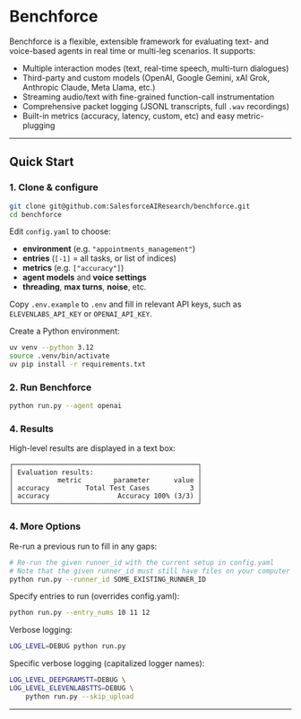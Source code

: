 # Benchforce

Benchforce is a flexible, extensible framework for evaluating text- and voice-based agents in real time or multi-leg scenarios. It supports:

- Multiple interaction modes (text, real-time speech, multi-turn dialogues)
- Third-party and custom models (OpenAI, Google Gemini, xAI Grok, Anthropic Claude, Meta Llama, etc.)
- Streaming audio/text with fine-grained function-call instrumentation
- Comprehensive packet logging (JSONL transcripts, full `.wav` recordings)
- Built-in metrics (accuracy, latency, custom, etc) and easy metric-plugging

---

## Quick Start

### 1. Clone & configure

```bash
git clone git@github.com:SalesforceAIResearch/benchforce.git
cd benchforce
```

Edit `config.yaml` to choose:

- **environment** (e.g. `"appointments_management"`)
- **entries** (`[-1]` = all tasks, or list of indices)
- **metrics** (e.g. `["accuracy"]`)
- **agent models** and **voice settings**
- **threading**, **max turns**, **noise**, etc.

Copy `.env.example` to `.env` and fill in relevant API keys, such as `ELEVENLABS_API_KEY` or `OPENAI_API_KEY`.

Create a Python environment:

```bash
uv venv --python 3.12
source .venv/bin/activate
uv pip install -r requirements.txt
```

### 2. Run Benchforce

```bash
python run.py --agent openai
```

### 4. Results

High-level results are displayed in a text box:

```
┌──────────────────────────────────────────────┐
│ Evaluation results:                          │
│           metric        parameter      value │
│ accuracy         Total Test Cases          3 │
│ accuracy                 Accuracy 100% (3/3) │
└──────────────────────────────────────────────┘
```

### 4. More Options

Re-run a previous run to fill in any gaps:

```bash
# Re-run the given runner_id with the current setup in config.yaml
# Note that the given runner_id must still have files on your computer from a previous run.
python run.py --runner_id SOME_EXISTING_RUNNER_ID
```

Specify entries to run (overrides config.yaml):

```bash
python run.py --entry_nums 10 11 12
```

Verbose logging:

```bash
LOG_LEVEL=DEBUG python run.py
```

Specific verbose logging (capitalized logger names):

```bash
LOG_LEVEL_DEEPGRAMSTT=DEBUG \
LOG_LEVEL_ELEVENLABSTTS=DEBUG \
    python run.py --skip_upload
```

---
